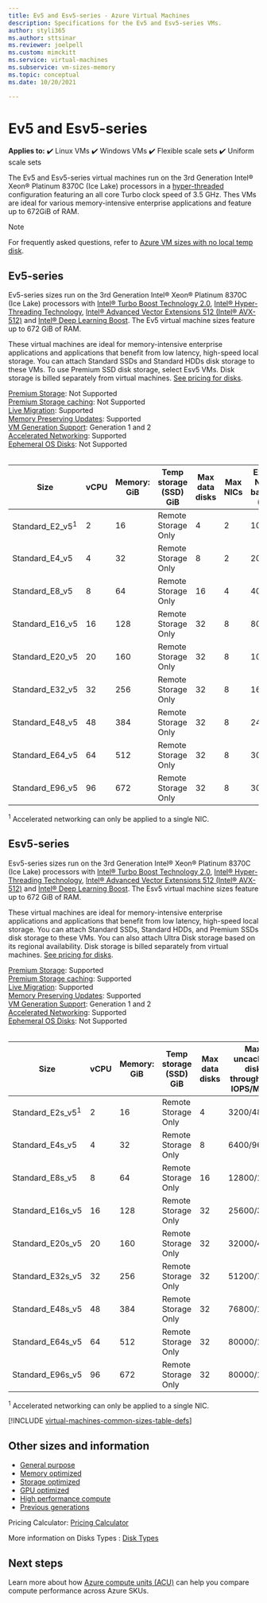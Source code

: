 ```yaml
---
title: Ev5 and Esv5-series - Azure Virtual Machines
description: Specifications for the Ev5 and Esv5-series VMs.
author: styli365
ms.author: sttsinar
ms.reviewer: joelpell
ms.custom: mimckitt
ms.service: virtual-machines
ms.subservice: vm-sizes-memory
ms.topic: conceptual
ms.date: 10/20/2021

---
```


# Ev5 and Esv5-series

**Applies to:** :heavy_check_mark: Linux VMs :heavy_check_mark: Windows VMs :heavy_check_mark: Flexible scale sets :heavy_check_mark: Uniform scale sets

The Ev5 and Esv5-series virtual machines run on the 3rd Generation Intel&reg; Xeon&reg; Platinum 8370C (Ice Lake) processors in a [hyper-threaded](https://www.intel.com/content/www/us/en/architecture-and-technology/hyper-threading/hyper-threading-technology.html) configuration featuring an all core Turbo clock speed of 3.5 GHz. Thes VMs are ideal for various memory-intensive enterprise applications and feature up to 672GiB of RAM.

> [!NOTE]
> For frequently asked questions, refer to  [Azure VM sizes with no local temp disk](azure-vms-no-temp-disk.yml).

## Ev5-series

Ev5-series sizes run on the 3rd Generation Intel&reg; Xeon&reg; Platinum 8370C (Ice Lake) processors with [Intel&reg; Turbo Boost Technology 2.0](https://www.intel.com/content/www/us/en/architecture-and-technology/turbo-boost/turbo-boost-technology.html), [Intel&reg; Hyper-Threading Technology](https://www.intel.com/content/www/us/en/architecture-and-technology/hyper-threading/hyper-threading-technology.html), [Intel&reg; Advanced Vector Extensions 512 (Intel&reg; AVX-512)](https://www.intel.com/content/www/us/en/architecture-and-technology/avx-512-overview.html) and [Intel&reg; Deep Learning Boost](https://software.intel.com/content/www/us/en/develop/topics/ai/deep-learning-boost.html). The Ev5 virtual machine sizes feature up to 672 GiB of RAM.

These virtual machines are ideal for memory-intensive enterprise applications and applications that benefit from low latency, high-speed local storage. You can attach Standard SSDs and Standard HDDs disk storage to these VMs. To use Premium SSD disk storage, select Esv5 VMs. Disk storage is billed separately from virtual machines. [See pricing for disks](https://azure.microsoft.com/pricing/details/managed-disks/).

[Premium Storage](premium-storage-performance.md): Not Supported<br>
[Premium Storage caching](premium-storage-performance.md): Not Supported<br>
[Live Migration](maintenance-and-updates.md): Supported<br>
[Memory Preserving Updates](maintenance-and-updates.md): Supported<br>
[VM Generation Support](generation-2.md): Generation 1 and 2<br>
[Accelerated Networking](../virtual-network/create-vm-accelerated-networking-cli.md): Supported <br>
[Ephemeral OS Disks](ephemeral-os-disks.md): Not Supported <br>
<br>

| Size | vCPU | Memory: GiB | Temp storage (SSD) GiB | Max data disks | Max NICs|Expected Network bandwidth (Mbps) |
|---|---|---|---|---|---|---|
| Standard_E2_v5<sup>1</sup>  | 2  | 16  | Remote Storage Only | 4  | 2 | 1000  |
| Standard_E4_v5              | 4  | 32  | Remote Storage Only | 8  | 2 | 2000  |
| Standard_E8_v5              | 8  | 64  | Remote Storage Only | 16 | 4 | 4000  |
| Standard_E16_v5             | 16 | 128 | Remote Storage Only | 32 | 8 | 8000  |
| Standard_E20_v5             | 20 | 160 | Remote Storage Only | 32 | 8 | 10000 |
| Standard_E32_v5             | 32 | 256 | Remote Storage Only | 32 | 8 | 16000 |
| Standard_E48_v5             | 48 | 384 | Remote Storage Only | 32 | 8 | 24000 |
| Standard_E64_v5             | 64 | 512 | Remote Storage Only | 32 | 8 | 30000 |
| Standard_E96_v5             | 96 | 672 | Remote Storage Only | 32 | 8 | 30000 |

<sup>1</sup> Accelerated networking can only be applied to a single NIC.

## Esv5-series

Esv5-series sizes run on the 3rd Generation Intel&reg; Xeon&reg; Platinum 8370C (Ice Lake) processors with [Intel&reg; Turbo Boost Technology 2.0](https://www.intel.com/content/www/us/en/architecture-and-technology/turbo-boost/turbo-boost-technology.html), [Intel&reg; Hyper-Threading Technology](https://www.intel.com/content/www/us/en/architecture-and-technology/hyper-threading/hyper-threading-technology.html), [Intel&reg; Advanced Vector Extensions 512 (Intel&reg; AVX-512)](https://www.intel.com/content/www/us/en/architecture-and-technology/avx-512-overview.html) and [Intel&reg; Deep Learning Boost](https://software.intel.com/content/www/us/en/develop/topics/ai/deep-learning-boost.html). The Esv5 virtual machine sizes feature up to 672 GiB of RAM.

These virtual machines are ideal for memory-intensive enterprise applications and applications that benefit from low latency, high-speed local storage. You can attach Standard SSDs, Standard HDDs, and Premium SSDs disk storage to these VMs. You can also attach Ultra Disk storage based on its regional availability. Disk storage is billed separately from virtual machines. [See pricing for disks](https://azure.microsoft.com/pricing/details/managed-disks/).

[Premium Storage](premium-storage-performance.md): Supported<br>
[Premium Storage caching](premium-storage-performance.md): Supported<br>
[Live Migration](maintenance-and-updates.md): Supported<br>
[Memory Preserving Updates](maintenance-and-updates.md): Supported<br>
[VM Generation Support](generation-2.md): Generation 1 and 2<br>
[Accelerated Networking](../virtual-network/create-vm-accelerated-networking-cli.md): Supported <br>
[Ephemeral OS Disks](ephemeral-os-disks.md): Not Supported <br>
<br>

| Size | vCPU | Memory: GiB | Temp storage (SSD) GiB | Max data disks | Max uncached disk throughput: IOPS/MBps | Max NICs|Expected Network bandwidth (Mbps) |
|---|---|---|---|---|---|---|---|
| Standard_E2s_v5<sup>1</sup>  | 2  | 16  | Remote Storage Only | 4  | 3200/48    | 2 | 1000  |
| Standard_E4s_v5              | 4  | 32  | Remote Storage Only | 8  | 6400/96    | 2 | 2000  |
| Standard_E8s_v5              | 8  | 64  | Remote Storage Only | 16 | 12800/192  | 4 | 4000  |
| Standard_E16s_v5             | 16 | 128 | Remote Storage Only | 32 | 25600/384  | 8 | 8000  |
| Standard_E20s_v5             | 20 | 160 | Remote Storage Only | 32 | 32000/480  | 8 | 10000 |
| Standard_E32s_v5             | 32 | 256 | Remote Storage Only | 32 | 51200/768  | 8 | 16000 |
| Standard_E48s_v5             | 48 | 384 | Remote Storage Only | 32 | 76800/1152 | 8 | 24000 |
| Standard_E64s_v5             | 64 | 512 | Remote Storage Only | 32 | 80000/1200 | 8 | 30000 |
| Standard_E96s_v5             | 96 | 672 | Remote Storage Only | 32 | 80000/1200 | 8 | 30000 |

<sup>1</sup> Accelerated networking can only be applied to a single NIC.

[!INCLUDE [virtual-machines-common-sizes-table-defs](../../includes/virtual-machines-common-sizes-table-defs.md)]

## Other sizes and information

- [General purpose](sizes-general.md)
- [Memory optimized](sizes-memory.md)
- [Storage optimized](sizes-storage.md)
- [GPU optimized](sizes-gpu.md)
- [High performance compute](sizes-hpc.md)
- [Previous generations](sizes-previous-gen.md)

Pricing Calculator: [Pricing Calculator](https://azure.microsoft.com/pricing/calculator/)

More information on Disks Types : [Disk Types](./disks-types.md#ultra-disks)


## Next steps

Learn more about how [Azure compute units (ACU)](acu.md) can help you compare compute performance across Azure SKUs.
